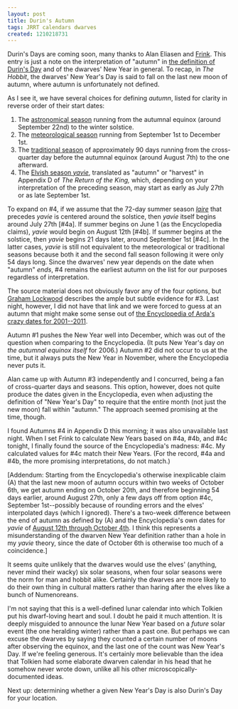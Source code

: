 ```yaml
---
layout: post
title: Durin's Autumn
tags: JRRT calendars dwarves
created: 1210218731
---
```

Durin's Days are coming soon, many thanks to Alan Eliasen and [Frink](http://futureboy.us/frinkdocs/).  This entry is just a note on the interpretation of "autumn" in [the definition of Durin's Day](http://www.mcdemarco.net/node/411) and of the dwarves' New Year in general.  To recap, in *The Hobbit*, the dwarves' New Year's Day is said to fall on the last new moon of autumn, where autumn is unfortunately not defined.<!--break-->

As I see it, we have several choices for defining *autumn*, listed for clarity in reverse order of their start dates:

1.  The [astronomical season](http://en.wikipedia.org/wiki/Season#Astronomical) running from the autumnal equinox (around September 22nd) to the winter solstice.
2.  The [meteorological season](http://en.wikipedia.org/wiki/Season#Meteorological) running from September 1st to December 1st.
3.  The [traditional season](http://en.wikipedia.org/wiki/Season#Traditional) of approximately 90 days running from the cross-quarter day before the autumnal equinox (around August 7th) to the one afterward.
4.  The [Elvish season *yavie*](http://www.glyphweb.com/arda/y/yavie.html), translated as "autumn" or "harvest" in Appendix D of *The Return of the King,* which, depending on your interpretation of the preceding season, may start as early as July 27th or as late September 1st.

To expand on #4, if we assume that the 72-day summer season [*laire*](http://www.glyphweb.com/arda/l/laire.html) that precedes *yavie* is centered around the solstice, then *yavie* itself begins around July 27th [#4a].  If summer begins on June 1 (as the Encyclopedia claims), *yavie* would begin on August 12th [#4b].  If summer begins at the solstice, then *yavie* begins 21 days later, around September 1st [#4c].  In the latter cases, *yavie* is still not equivalent to the meteorological or traditional seasons because both it and the  second fall season following it were only 54 days long.  Since the dwarves' new year depends on the date when "autumn" *ends*, #4 remains the earliest autumn on the list for our purposes regardless of interpretation.

The source material does not obviously favor any of the four options, but [Graham Lockwood](http://groups.google.com/group/alt.fan.tolkien/browse_thread/thread/b211dacea9f95f1e/8f9c0c5757210229?lnk=st&q=%22When+WAS+Durin%27s+Day%22) describes the ample but subtle evidence for #3.  Last night, however, I did not have that link and we were forced to guess at an autumn that might make some sense out of [the Encyclopedia of Arda's crazy dates for 2001--2011](http://www.glyphweb.com/arda/d/durinsday.html).

Autumn #1 pushes the New Year well into December, which was out of the question when comparing to the Encyclopedia.  (It puts New Year's day *on the autumnal equinox itself* for 2006.)  Autumn #2 did not occur to us at the time, but it always puts the New Year in November, where the Encyclopedia never puts it.

Alan came up with Autumn #3 independently and I concurred, being a fan of cross-quarter days and seasons.  This option, however, does not quite produce the dates given in the Encyclopedia, even when adjusting the definition of "New Year's Day" to require that the entire month (not just the new moon) fall within "autumn."  The approach seemed promising at the time, though.

I found Autumns #4 in Appendix D this morning; it was also unavailable last night.  When I set Frink to calculate New Years based on #4a, #4b, and #4c tonight, I finally found the source of the Encyclopedia's madness:  #4c.  My calculated values for #4c match their New Years.  (For the record, #4a and #4b, the more promising interpretations, do not match.)

[Addendum:   Starting from the Encyclopedia's otherwise inexplicable claim (A) that the last new moon of autumn occurs within two weeks of October 6th, we get autumn ending on October 20th, and therefore beginning 54 days earlier, around August 27th, only a few days off from option #4c, September 1st--possibly because of rounding errors and the elves' interpolated days (which I ignored).   There's a two-week difference between the end of autumn as defined by (A) and the Encyclopedia's own dates for *yavie* of [August 12th through October 4th](http://www.glyphweb.com/arda/y/yavie.html).  I think this represents a misunderstanding of the dwarven New Year definition rather than a hole in my *yavie* theory, since the date of October 6th is otherwise too much of a coincidence.]

It seems quite unlikely that the dwarves would use the elves' (anything, never mind their wacky) six solar seasons, when four solar seasons were the norm for man and hobbit alike.  Certainly the dwarves are more likely to do their own thing in cultural matters rather than haring after the elves like a bunch of Numenoreans.

I'm not saying that this is a well-defined lunar calendar into which Tolkien put his dwarf-loving heart and soul.  I doubt he paid it much attention.  It is deeply misguided to announce the lunar New Year based on a *future* solar event (the one heralding winter) rather than a past one.  But perhaps we can excuse the dwarves by saying they counted a certain number of moons after observing the equinox, and the last one of the count was New Year's Day.  If we're feeling generous.  It's certainly more believable than the idea that Tolkien had some elaborate dwarven calendar in his head that he somehow never wrote down,  unlike all his other microscopically-documented ideas.

Next up:  determining whether a given New Year's Day is also Durin's Day for your location.
